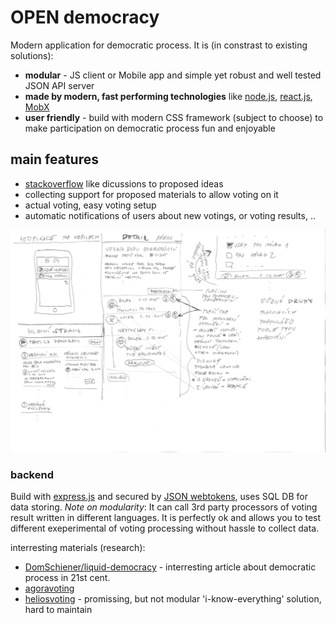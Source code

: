 # OPEN democracy

Modern application for democratic process. It is (in constrast to existing solutions):
- __modular__ - JS client or Mobile app and simple yet robust and well tested JSON API server
- __made by modern, fast performing technologies__ like [node.js](https://nodejs.org), [react.js](https://facebook.github.io/react/), [MobX](https://mobxjs.github.io/mobx/)
- __user friendly__ - build with modern CSS framework (subject to choose) to make participation on democratic process fun and enjoyable

## main features

- [stackoverflow](http://stackoverflow.com/) like dicussions to proposed ideas
- collecting support for proposed materials to allow voting on it
- actual voting, easy voting setup
- automatic notifications of users about new votings, or voting results, ..

![nakres](doc/nakres.jpg)

### backend

Build with [express.js](http://expressjs.com/) and secured by [JSON webtokens](https://jwt.io/), uses SQL DB for data storing.
*Note on modularity*: It can call 3rd party processors of voting result written in different languages.
It is perfectly ok and allows you to test different exeperimental of voting processing without hassle to collect data.

interresting materials (research):
- [DomSchiener/liquid-democracy](https://medium.com/@DomSchiener/liquid-democracy-true-democracy-for-the-21st-century-7c66f5e53b6f#.yap5x7bdv) - interresting article about democratic process in 21st cent.
- [agoravoting](https://github.com/agoravoting/)
- [heliosvoting](https://vote.heliosvoting.org/) - promissing, but not modular 'i-know-everything' solution, hard to maintain

